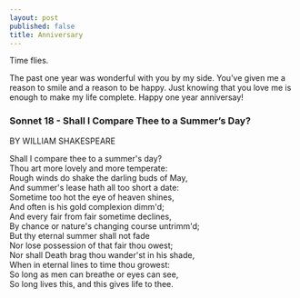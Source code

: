 ```yaml
---
layout: post
published: false
title: Anniversary
---
```

Time flies.

The past one year was wonderful with you by my side. You’ve given me a reason to smile and a reason to be happy. Just knowing that you love me is enough to make my life complete. Happy one year anniversay!


### Sonnet 18 - Shall I Compare Thee to a Summer’s Day?

BY WILLIAM SHAKESPEARE

Shall I compare thee to a summer's day?  
Thou art more lovely and more temperate:  
Rough winds do shake the darling buds of May,  
And summer's lease hath all too short a date:  
Sometime too hot the eye of heaven shines,  
And often is his gold complexion dimm'd;  
And every fair from fair sometime declines,  
By chance or nature's changing course untrimm'd;  
But thy eternal summer shall not fade  
Nor lose possession of that fair thou owest;  
Nor shall Death brag thou wander'st in his shade,  
When in eternal lines to time thou growest:  
So long as men can breathe or eyes can see,  
So long lives this, and this gives life to thee.  
